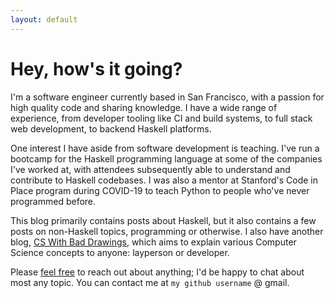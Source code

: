 ```yaml
---
layout: default
---
```


# Hey, how's it going?

I'm a software engineer currently based in San Francisco, with a passion for high quality code and sharing knowledge. I have a wide range of experience, from developer tooling like CI and build systems, to full stack web development, to backend Haskell platforms.

One interest I have aside from software development is teaching. I've run a bootcamp for the Haskell programming language at some of the companies I've worked at, with attendees subsequently able to understand and contribute to Haskell codebases. I was also a mentor at Stanford's Code in Place program during COVID-19 to teach Python to people who've never programmed before.

This blog primarily contains posts about Haskell, but it also contains a few posts on non-Haskell topics, programming or otherwise. I also have another blog, [CS With Bad Drawings](https://cswithbaddrawings.wordpress.com), which aims to explain various Computer Science concepts to anyone: layperson or developer.

Please [feel free](https://www.kalzumeus.com/standing-invitation/) to reach out about anything; I'd be happy to chat about most any topic. You can contact me at `my github username` @ gmail.
